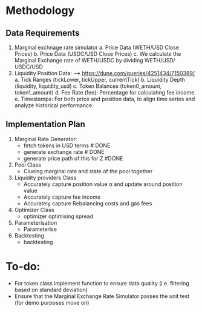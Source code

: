# Methodology

## Data Requirements
1.	Marginal exchnage rate simulator
    a. Price Data (WETH/USD Close Prices)
    b. Price Data (USDC/USD Close Prices)
    c. We calculate the Marginal Exchange rate of WETH/USDC by dividing WETH/USD/ USDC/USD
2.	Liquidity Position Data: --> https://dune.com/queries/4251434/7150389/ 
    a.	Tick Ranges (tickLower, tickUpper, currentTick)
    b.	Liquidity Depth (liquidity, liquidity_usd)
    c.	Token Balances (token0_amount, token1_amount)
    d.	Fee Rate (fee): Percentage for calculating fee income.
    e.	Timestamps: For both price and position data, to align time series and analyze historical performance.


## Implementation Plan 
1. Marginal Rate Generator:
    - fetch tokens in USD terms # DONE
    - generate exchange rate # DONE
    - generate price path of this for Z #DONE
2. Pool Class
    - Clueing marginal rate and state of the pool together 
2. Liquidity providers Class
    - Accurately capture position value α and update around position value 
    - Accurately capture fee income 
    - Accurately capture Rebalancing costs and gas fees
3. Optimizer Class
    - optimizer optimising spread 
4. Parameterisation 
    - Parameterise 
5. Backtesting 
    - backtesting 



# To-do: 
- For token class implement function to ensure data quality (i.e. filtering based on standard deviation)
- Ensure that the Marginal Exchange Rate Simulator passes the unit test (for demo purposes move on)